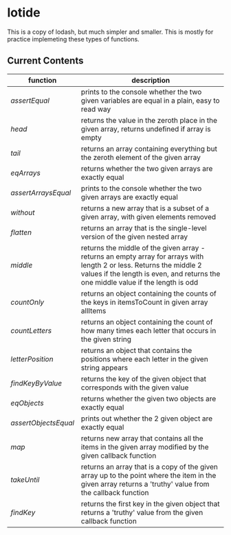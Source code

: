 # lotide

This is a copy of lodash, but much simpler and smaller. This is mostly for practice implemeting these types of functions.

## Current Contents

| function | description|
| -------- |  --------- |
| *assertEqual* | prints to the console whether the two given variables are equal in a plain, easy to read way |
| *head* | returns the value in the zeroth place in the given array, returns undefined if array is empty|
| *tail* | returns an array containing everything but the zeroth element of the given array |
| *eqArrays* | returns whether the two given arrays are exactly equal |
| *assertArraysEqual* | prints to the console whether the two given arrays are exactly equal |
| *without* | returns a new array that is a subset of a given array, with given elements removed |
| *flatten* | returns an array that is the single-level version of the given nested array |
| *middle* | returns the middle of the given array - returns an empty array for arrays with length 2 or less. Returns the middle 2 values if the length is even, and returns the one middle value if the length is odd |
| *countOnly* | returns an object containing the counts of the keys in itemsToCount in given array allItems |
| *countLetters* | returns an object containing the count of how many times each letter that occurs in the given string |
| *letterPosition* | returns an object that contains the positions where each letter in the given string appears |
| *findKeyByValue* | returns the key of the given object that corresponds with the given value |
| *eqObjects* | returns whether the given two objects are exactly equal |
| *assertObjectsEqual* | prints out whether the 2 given object are exactly equal |
| *map* | returns new array that contains all the items in the given array modified by the given callback function |
| *takeUntil* | returns an array that is a copy of the given array up to the point where the item in the given array returns a 'truthy' value from the callback function |
| *findKey* | returns the first key in the given object that returns a 'truthy' value from the given callback function |

